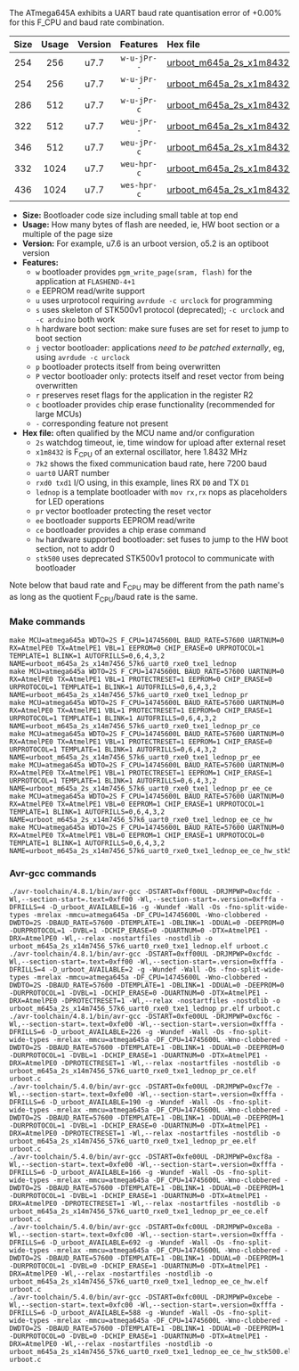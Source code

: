 The ATmega645A exhibits a UART baud rate quantisation error of +0.00% for this F_CPU and baud rate combination.

|Size|Usage|Version|Features|Hex file|
|:-:|:-:|:-:|:-:|:--|
|254|256|u7.7|`w-u-jPr--`|[urboot_m645a_2s_x1m8432_7k2_uart0_rxe0_txe1_lednop.hex](https://raw.githubusercontent.com/stefanrueger/urboot.hex/main/mcus/atmega645a/watchdog_2_s/external_oscillator_x/%2B1m843200_hz/%2B%2B%2B7k2_baud/uart0_rxe0_txe1/lednop/urboot_m645a_2s_x1m8432_7k2_uart0_rxe0_txe1_lednop.hex)|
|254|256|u7.7|`w-u-jPr--`|[urboot_m645a_2s_x1m8432_7k2_uart0_rxe0_txe1_lednop_pr.hex](https://raw.githubusercontent.com/stefanrueger/urboot.hex/main/mcus/atmega645a/watchdog_2_s/external_oscillator_x/%2B1m843200_hz/%2B%2B%2B7k2_baud/uart0_rxe0_txe1/lednop/urboot_m645a_2s_x1m8432_7k2_uart0_rxe0_txe1_lednop_pr.hex)|
|286|512|u7.7|`w-u-jPr-c`|[urboot_m645a_2s_x1m8432_7k2_uart0_rxe0_txe1_lednop_pr_ce.hex](https://raw.githubusercontent.com/stefanrueger/urboot.hex/main/mcus/atmega645a/watchdog_2_s/external_oscillator_x/%2B1m843200_hz/%2B%2B%2B7k2_baud/uart0_rxe0_txe1/lednop/urboot_m645a_2s_x1m8432_7k2_uart0_rxe0_txe1_lednop_pr_ce.hex)|
|322|512|u7.7|`weu-jPr--`|[urboot_m645a_2s_x1m8432_7k2_uart0_rxe0_txe1_lednop_pr_ee.hex](https://raw.githubusercontent.com/stefanrueger/urboot.hex/main/mcus/atmega645a/watchdog_2_s/external_oscillator_x/%2B1m843200_hz/%2B%2B%2B7k2_baud/uart0_rxe0_txe1/lednop/urboot_m645a_2s_x1m8432_7k2_uart0_rxe0_txe1_lednop_pr_ee.hex)|
|346|512|u7.7|`weu-jPr-c`|[urboot_m645a_2s_x1m8432_7k2_uart0_rxe0_txe1_lednop_pr_ee_ce.hex](https://raw.githubusercontent.com/stefanrueger/urboot.hex/main/mcus/atmega645a/watchdog_2_s/external_oscillator_x/%2B1m843200_hz/%2B%2B%2B7k2_baud/uart0_rxe0_txe1/lednop/urboot_m645a_2s_x1m8432_7k2_uart0_rxe0_txe1_lednop_pr_ee_ce.hex)|
|332|1024|u7.7|`weu-hpr-c`|[urboot_m645a_2s_x1m8432_7k2_uart0_rxe0_txe1_lednop_ee_ce_hw.hex](https://raw.githubusercontent.com/stefanrueger/urboot.hex/main/mcus/atmega645a/watchdog_2_s/external_oscillator_x/%2B1m843200_hz/%2B%2B%2B7k2_baud/uart0_rxe0_txe1/lednop/urboot_m645a_2s_x1m8432_7k2_uart0_rxe0_txe1_lednop_ee_ce_hw.hex)|
|436|1024|u7.7|`wes-hpr-c`|[urboot_m645a_2s_x1m8432_7k2_uart0_rxe0_txe1_lednop_ee_ce_hw_stk500.hex](https://raw.githubusercontent.com/stefanrueger/urboot.hex/main/mcus/atmega645a/watchdog_2_s/external_oscillator_x/%2B1m843200_hz/%2B%2B%2B7k2_baud/uart0_rxe0_txe1/lednop/urboot_m645a_2s_x1m8432_7k2_uart0_rxe0_txe1_lednop_ee_ce_hw_stk500.hex)|

- **Size:** Bootloader code size including small table at top end
- **Usage:** How many bytes of flash are needed, ie, HW boot section or a multiple of the page size
- **Version:** For example, u7.6 is an urboot version, o5.2 is an optiboot version
- **Features:**
  + `w` bootloader provides `pgm_write_page(sram, flash)` for the application at `FLASHEND-4+1`
  + `e` EEPROM read/write support
  + `u` uses urprotocol requiring `avrdude -c urclock` for programming
  + `s` uses skeleton of STK500v1 protocol (deprecated); `-c urclock` and `-c arduino` both work
  + `h` hardware boot section: make sure fuses are set for reset to jump to boot section
  + `j` vector bootloader: applications *need to be patched externally*, eg, using `avrdude -c urclock`
  + `p` bootloader protects itself from being overwritten
  + `P` vector bootloader only: protects itself and reset vector from being overwritten
  + `r` preserves reset flags for the application in the register R2
  + `c` bootloader provides chip erase functionality (recommended for large MCUs)
  + `-` corresponding feature not present
- **Hex file:** often qualified by the MCU name and/or configuration
  + `2s` watchdog timeout, ie, time window for upload after external reset
  + `x1m8432` is F<sub>CPU</sub> of an external oscillator, here 1.8432 MHz
  + `7k2` shows the fixed communication baud rate, here 7200 baud
  + `uart0` UART number
  + `rxd0 txd1` I/O using, in this example, lines RX `D0` and TX `D1`
  + `lednop` is a template bootloader with `mov rx,rx` nops as placeholders for LED operations
  + `pr` vector bootloader protecting the reset vector
  + `ee` bootloader supports EEPROM read/write
  + `ce` bootloader provides a chip erase command
  + `hw` hardware supported bootloader: set fuses to jump to the HW boot section, not to addr 0
  + `stk500` uses deprecated STK500v1 protocol to communicate with bootloader


Note below that baud rate and F<sub>CPU</sub> may be different from the path name's as long as the quotient F<sub>CPU</sub>/baud rate is the same.

### Make commands
```
make MCU=atmega645a WDTO=2S F_CPU=14745600L BAUD_RATE=57600 UARTNUM=0 RX=AtmelPE0 TX=AtmelPE1 VBL=1 EEPROM=0 CHIP_ERASE=0 URPROTOCOL=1 TEMPLATE=1 BLINK=1 AUTOFRILLS=0,6,4,3,2 NAME=urboot_m645a_2s_x14m7456_57k6_uart0_rxe0_txe1_lednop
make MCU=atmega645a WDTO=2S F_CPU=14745600L BAUD_RATE=57600 UARTNUM=0 RX=AtmelPE0 TX=AtmelPE1 VBL=1 PROTECTRESET=1 EEPROM=0 CHIP_ERASE=0 URPROTOCOL=1 TEMPLATE=1 BLINK=1 AUTOFRILLS=0,6,4,3,2 NAME=urboot_m645a_2s_x14m7456_57k6_uart0_rxe0_txe1_lednop_pr
make MCU=atmega645a WDTO=2S F_CPU=14745600L BAUD_RATE=57600 UARTNUM=0 RX=AtmelPE0 TX=AtmelPE1 VBL=1 PROTECTRESET=1 EEPROM=0 CHIP_ERASE=1 URPROTOCOL=1 TEMPLATE=1 BLINK=1 AUTOFRILLS=0,6,4,3,2 NAME=urboot_m645a_2s_x14m7456_57k6_uart0_rxe0_txe1_lednop_pr_ce
make MCU=atmega645a WDTO=2S F_CPU=14745600L BAUD_RATE=57600 UARTNUM=0 RX=AtmelPE0 TX=AtmelPE1 VBL=1 PROTECTRESET=1 EEPROM=1 CHIP_ERASE=0 URPROTOCOL=1 TEMPLATE=1 BLINK=1 AUTOFRILLS=0,6,4,3,2 NAME=urboot_m645a_2s_x14m7456_57k6_uart0_rxe0_txe1_lednop_pr_ee
make MCU=atmega645a WDTO=2S F_CPU=14745600L BAUD_RATE=57600 UARTNUM=0 RX=AtmelPE0 TX=AtmelPE1 VBL=1 PROTECTRESET=1 EEPROM=1 CHIP_ERASE=1 URPROTOCOL=1 TEMPLATE=1 BLINK=1 AUTOFRILLS=0,6,4,3,2 NAME=urboot_m645a_2s_x14m7456_57k6_uart0_rxe0_txe1_lednop_pr_ee_ce
make MCU=atmega645a WDTO=2S F_CPU=14745600L BAUD_RATE=57600 UARTNUM=0 RX=AtmelPE0 TX=AtmelPE1 VBL=0 EEPROM=1 CHIP_ERASE=1 URPROTOCOL=1 TEMPLATE=1 BLINK=1 AUTOFRILLS=0,6,4,3,2 NAME=urboot_m645a_2s_x14m7456_57k6_uart0_rxe0_txe1_lednop_ee_ce_hw
make MCU=atmega645a WDTO=2S F_CPU=14745600L BAUD_RATE=57600 UARTNUM=0 RX=AtmelPE0 TX=AtmelPE1 VBL=0 EEPROM=1 CHIP_ERASE=1 URPROTOCOL=0 TEMPLATE=1 BLINK=1 AUTOFRILLS=0,6,4,3,2 NAME=urboot_m645a_2s_x14m7456_57k6_uart0_rxe0_txe1_lednop_ee_ce_hw_stk500
```

### Avr-gcc commands
```
./avr-toolchain/4.8.1/bin/avr-gcc -DSTART=0xff00UL -DRJMPWP=0xcfdc -Wl,--section-start=.text=0xff00 -Wl,--section-start=.version=0xfffa -DFRILLS=4 -D_urboot_AVAILABLE=16 -g -Wundef -Wall -Os -fno-split-wide-types -mrelax -mmcu=atmega645a -DF_CPU=14745600L -Wno-clobbered -DWDTO=2S -DBAUD_RATE=57600 -DTEMPLATE=1 -DBLINK=1 -DDUAL=0 -DEEPROM=0 -DURPROTOCOL=1 -DVBL=1 -DCHIP_ERASE=0 -DUARTNUM=0 -DTX=AtmelPE1 -DRX=AtmelPE0 -Wl,--relax -nostartfiles -nostdlib -o urboot_m645a_2s_x14m7456_57k6_uart0_rxe0_txe1_lednop.elf urboot.c
./avr-toolchain/4.8.1/bin/avr-gcc -DSTART=0xff00UL -DRJMPWP=0xcfdc -Wl,--section-start=.text=0xff00 -Wl,--section-start=.version=0xfffa -DFRILLS=4 -D_urboot_AVAILABLE=2 -g -Wundef -Wall -Os -fno-split-wide-types -mrelax -mmcu=atmega645a -DF_CPU=14745600L -Wno-clobbered -DWDTO=2S -DBAUD_RATE=57600 -DTEMPLATE=1 -DBLINK=1 -DDUAL=0 -DEEPROM=0 -DURPROTOCOL=1 -DVBL=1 -DCHIP_ERASE=0 -DUARTNUM=0 -DTX=AtmelPE1 -DRX=AtmelPE0 -DPROTECTRESET=1 -Wl,--relax -nostartfiles -nostdlib -o urboot_m645a_2s_x14m7456_57k6_uart0_rxe0_txe1_lednop_pr.elf urboot.c
./avr-toolchain/4.8.1/bin/avr-gcc -DSTART=0xfe00UL -DRJMPWP=0xcf6c -Wl,--section-start=.text=0xfe00 -Wl,--section-start=.version=0xfffa -DFRILLS=6 -D_urboot_AVAILABLE=226 -g -Wundef -Wall -Os -fno-split-wide-types -mrelax -mmcu=atmega645a -DF_CPU=14745600L -Wno-clobbered -DWDTO=2S -DBAUD_RATE=57600 -DTEMPLATE=1 -DBLINK=1 -DDUAL=0 -DEEPROM=0 -DURPROTOCOL=1 -DVBL=1 -DCHIP_ERASE=1 -DUARTNUM=0 -DTX=AtmelPE1 -DRX=AtmelPE0 -DPROTECTRESET=1 -Wl,--relax -nostartfiles -nostdlib -o urboot_m645a_2s_x14m7456_57k6_uart0_rxe0_txe1_lednop_pr_ce.elf urboot.c
./avr-toolchain/5.4.0/bin/avr-gcc -DSTART=0xfe00UL -DRJMPWP=0xcf7e -Wl,--section-start=.text=0xfe00 -Wl,--section-start=.version=0xfffa -DFRILLS=6 -D_urboot_AVAILABLE=190 -g -Wundef -Wall -Os -fno-split-wide-types -mrelax -mmcu=atmega645a -DF_CPU=14745600L -Wno-clobbered -DWDTO=2S -DBAUD_RATE=57600 -DTEMPLATE=1 -DBLINK=1 -DDUAL=0 -DEEPROM=1 -DURPROTOCOL=1 -DVBL=1 -DCHIP_ERASE=0 -DUARTNUM=0 -DTX=AtmelPE1 -DRX=AtmelPE0 -DPROTECTRESET=1 -Wl,--relax -nostartfiles -nostdlib -o urboot_m645a_2s_x14m7456_57k6_uart0_rxe0_txe1_lednop_pr_ee.elf urboot.c
./avr-toolchain/5.4.0/bin/avr-gcc -DSTART=0xfe00UL -DRJMPWP=0xcf8a -Wl,--section-start=.text=0xfe00 -Wl,--section-start=.version=0xfffa -DFRILLS=6 -D_urboot_AVAILABLE=166 -g -Wundef -Wall -Os -fno-split-wide-types -mrelax -mmcu=atmega645a -DF_CPU=14745600L -Wno-clobbered -DWDTO=2S -DBAUD_RATE=57600 -DTEMPLATE=1 -DBLINK=1 -DDUAL=0 -DEEPROM=1 -DURPROTOCOL=1 -DVBL=1 -DCHIP_ERASE=1 -DUARTNUM=0 -DTX=AtmelPE1 -DRX=AtmelPE0 -DPROTECTRESET=1 -Wl,--relax -nostartfiles -nostdlib -o urboot_m645a_2s_x14m7456_57k6_uart0_rxe0_txe1_lednop_pr_ee_ce.elf urboot.c
./avr-toolchain/5.4.0/bin/avr-gcc -DSTART=0xfc00UL -DRJMPWP=0xce8a -Wl,--section-start=.text=0xfc00 -Wl,--section-start=.version=0xfffa -DFRILLS=6 -D_urboot_AVAILABLE=692 -g -Wundef -Wall -Os -fno-split-wide-types -mrelax -mmcu=atmega645a -DF_CPU=14745600L -Wno-clobbered -DWDTO=2S -DBAUD_RATE=57600 -DTEMPLATE=1 -DBLINK=1 -DDUAL=0 -DEEPROM=1 -DURPROTOCOL=1 -DVBL=0 -DCHIP_ERASE=1 -DUARTNUM=0 -DTX=AtmelPE1 -DRX=AtmelPE0 -Wl,--relax -nostartfiles -nostdlib -o urboot_m645a_2s_x14m7456_57k6_uart0_rxe0_txe1_lednop_ee_ce_hw.elf urboot.c
./avr-toolchain/5.4.0/bin/avr-gcc -DSTART=0xfc00UL -DRJMPWP=0xcebe -Wl,--section-start=.text=0xfc00 -Wl,--section-start=.version=0xfffa -DFRILLS=6 -D_urboot_AVAILABLE=588 -g -Wundef -Wall -Os -fno-split-wide-types -mrelax -mmcu=atmega645a -DF_CPU=14745600L -Wno-clobbered -DWDTO=2S -DBAUD_RATE=57600 -DTEMPLATE=1 -DBLINK=1 -DDUAL=0 -DEEPROM=1 -DURPROTOCOL=0 -DVBL=0 -DCHIP_ERASE=1 -DUARTNUM=0 -DTX=AtmelPE1 -DRX=AtmelPE0 -Wl,--relax -nostartfiles -nostdlib -o urboot_m645a_2s_x14m7456_57k6_uart0_rxe0_txe1_lednop_ee_ce_hw_stk500.elf urboot.c
```

